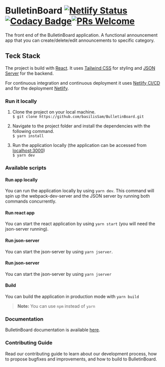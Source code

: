 # BulletinBoard [![Netlify Status](https://api.netlify.com/api/v1/badges/e8658376-160e-4dfd-bd49-0c20b60e4a47/deploy-status)](https://app.netlify.com/sites/bulletinboardd/deploys) [![Codacy Badge](https://app.codacy.com/project/badge/Grade/dcf848f155144840a71ed9198b77e16b)](https://www.codacy.com/gh/basilisSam/BulletinBoard/dashboard?utm_source=github.com&amp;utm_medium=referral&amp;utm_content=basilisSam/BulletinBoard&amp;utm_campaign=Badge_Grade)[![PRs Welcome](https://img.shields.io/badge/PRs-welcome-brightgreen.svg)](https://github.com/apavlidi/IT_API/wiki/How-to-contribute)

The front end of the BulletinBoard application. A functional announcement app that you can create/delete/edit announcements to specific category.

## Teck Stack

The project is build with [React](https://reactjs.org/). It uses [Tailwind CSS](https://tailwindcss.com/) for styling and [JSON Server](https://www.npmjs.com/package/json-server) for the backend.

For continuous integration and continuous deployment it uses [Netlify CI/CD](https://www.netlify.com/) and for the deployment [Netlify](https://www.netlify.com/).

### Run it locally

1. Clone the project on your local machine. <br/>
   `$ git clone https://github.com/basilisSam/BulletinBoard.git`

2. Navigate to the project folder and install the dependencies with the following command. <br/>
   `$ yarn install`

3. Run the application locally (the application can be accessed from [localhost:3000](http://localhost:3000/)) <br/>
   `$ yarn dev`

### Available scripts

#### Run app locally

You can run the application locally by using `yarn dev`. This command will spin up the webpack-dev-server and the JSON server by running both commands concurrently.

#### Run react app

You can start the react application by using `yarn start` (you will need the json-server running).

#### Run json-server

You can start the json-server by using `yarn jserver`.

#### Run json-server

You can start the json-server by using `yarn jserver`

#### Build

You can build the application in production mode with `yarn build`

> **Note:** You can use `npm` instead of `yarn`

### Documentation

BulletinBoard documentation is available [here](https://github.com/basilisSam/BulletinBoard/wiki).

### Contributing Guide

Read our contributing guide to learn about our development process, how to propose bugfixes and improvements, and how to build to BulletinBoard.
